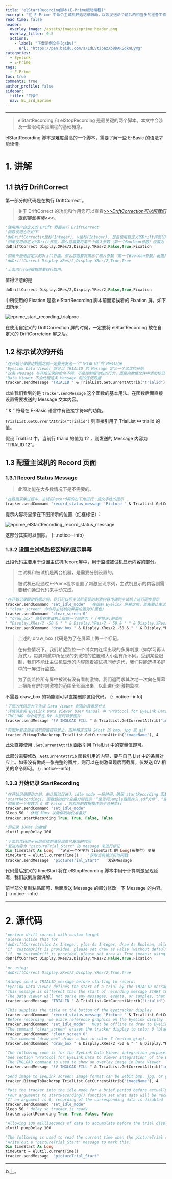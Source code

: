 ```yaml
---
title: "elStartRecording脚本(E-Prime眼动编程)"
excerpt: "在 E-Prime 中命令主试机开始记录眼动，以及发送命令前后的相当多的准备工作。"
read_time: false
header:
  overlay_image: /assets/images/eprime_header.png
  overlay_filter: 0.5
  actions:
    - label: "下载示例文件(gsbv)"
      url: "https://pan.baidu.com/s/1dLvtJpazXb8DARSqknLyWg"
categories:
  - Eyelink
  - E-Prime
tags:
  - E-Prime
toc: true
comments: true
author_profile: false
sidebar:
  title: "目录"
  nav: EL_3rd_Eprime
---
```


---

> elStartRecording 和 elStopRecording 是最关键的两个脚本。本文中会涉及一些眼动实验编程的基础概念。

elStartRecording 脚本是难度最高的一个脚本，需要了解一些 E-Basic 的语法才能读懂。

# 1. 讲解

## 1.1 执行 DriftCorrect

第一部分的代码是在执行 DriftCorrect 。

> 关于 DriftCorrect 的功能和作用您可以查看[_>>>DriftCorrection可以帮我们做到哪些事情<<<_](/eyelink/Drift/)。

~~~ vb
'使用用户自定义的 Drift 界面进行 DriftCorrect
'函数使用方法如下 
'doDriftCorrect(x坐标(Integer), y坐标(Integer), 是否使用自定义的Drift界面(Boolean), Drift过程中是否允许相机校准(Boolean), 指定的自定义的Drift界面的名称(Variant))
'如果使用自定义的Drift界面，那么您需要将第三个输入参数（第一个Boolean参数）设置为 False ，意为不使用默认的Drift界面。并在语句的结尾附上指定的 Drift 界面。如下所示：
doDriftCorrect Display.XRes/2,Display.YRes/2,False,True,Fixation

'如果不使用自定义的Drift界面，那么您需要将第三个输入参数（第一个Boolean参数）设置为 True ，意为使用默认的Drift界面。如下所示
'doDriftCorrect Display.XRes/2,Display.YRes/2,True,True  

'上面两行代码根据需要自行取用。
~~~

值得注意的是

~~~vb
doDriftCorrect Display.XRes/2,Display.YRes/2,False,True,Fixation
~~~

中所使用的 Fixation 是指 elStartRecording 脚本前面紧挨着的 Fixation 屏，如下图所示：

![eprime_start_recording_trialproc](/assets/images/eprime_start_recording_trialproc.png)

在使用自定义的 DriftCorrection 屏的时候，一定要将 elStartRecording 放在自定义的 DriftCorretcion 屏之后。

## 1.2 标示试次的开始

~~~ vb
'在开始记录眼动数据之前一定要先发送一个“TRIALID”的 Message
'EyeLink Data Viewer 将会以 TRIALID 的 Message 定义一个试次的开始
'这条 Message 与开始记录的命令不同，不是控制眼动仪的行为，而是向数据文件中添加标记
'Data Viewer 不会处理这条 Message 前的任何数据
tracker.sendMessage "TRIALID " & TrialList.GetCurrentAttrib("trialid") 
~~~ 

此处我们看到的是 `tracker.sendMessage` 这个函数的基本用法。在函数后面直接设置需要发送的 Message 文本内容。

“ & ” 符号在 E-Basic 语言中有链接字符串的功能。

`TrialList.GetCurrentAttrib("trialid")` 则直接引用了 TrialList 中 trialid 的值。

假设 TrialList 中，当前行 trialid 的值为 12 ，则发送的 Message 内容为 “TRIALID 12”。

## 1.3 配置主试机的 Record 页面

### 1.3.1 Record Status Message

> 此项功能在大多数情况下是不需要的。

~~~ vb
'在数据采集过程中，主试机Record屏的左下角进行一些文字性的提示
tracker.sendCommand "record_status_message 'Picture " & TrialList.GetCurrentAttrib("imageName") & " Trial " & TrialList.GetCurrentAttrib("trialid") & "' "
~~~

提示内容将显示在下图所示的位置（红框标记）：

![eprime_elStartRecording_record_status_message](/assets/images/eprime_elStartRecording_record_status_message.png)

这部分其实可以删除。
{: .notice--info}

### 1.3.2 设置主试机监控区域的显示屏幕

此段代码主要用于设置主试机Record屏中，用于监控被试机显示内容的部分。

> 主试机和被试机是两台机器，是需要分别设置的。
> 
> 被试机已经通过E-Prime程序设置了刺激呈现序列，主试机显示的内容则需要我们通过代码来手动完成。

~~~ vb
'在开始记录眼动数据之前，我们可以把主试机呈现的刺激内容传输到主试机上进行同步显示
tracker.sendCommand "set_idle_mode"  '在绘制 Eyelink 屏幕之前，首先要让主试机进入 Offline 屏
' "clear_screen" 命令将主试机的屏幕设置为0(黑色) 
tracker.sendCommand "clear_screen 0"
' "draw_box" 命令在主试机上绘制一个颜色为 7 (中性灰)的矩形
' “Display.XRes/2 -50 & " " & Display.YRes/2 - 50 & " " & Display.XRes/2 + 50 & " " & Display.YRes/2”为左上右下边界
tracker.sendCommand "draw_box " & Display.XRes/2 -50 & " " & Display.YRes/2 - 50 & " " & Display.XRes/2 + 50 & " " & Display.YRes/2 + 50 & " 7"
~~~

> 上述的 draw_box 代码是为了在屏幕上做一个标记。
> 
> 在有些情况下，我们希望监控一个试次内连续出现的多屏刺激（如学习再认范式）。每屏刺激中所呈现的刺激物的位置和大小会有所不同。受到某些限制，我们不能让主试机显示的内容随着被试机同步迭代，我们只能选择多屏中的一屏进行监控。
> 
> 为了能监控所有屏中被试有没有看刺激物，我们退而求其次地一次向在屏幕上把所有屏的刺激物的范围全部画出来，以此进行刺激物监控。

不需要 draw_box 的功能则可以直接删除这段代码。
{: .notice--info}

~~~ vb
'下面的代码是为了告诉 Data Viewer 刺激的背景是什么
'详情请查阅 EyeLink Data Viewer User Manual 中 "Protocol for EyeLink Data to Viewer Integration" 的部分
'IMGLOAD 命令用于在 DV 中呈现背景图片
tracker.sendMessage "!V IMGLOAD FILL " & TrialList.GetCurrentAttrib("imageName")

'将图片发送到主试机的监控背景上，图片格式支持 24bit 的 bmp、jpg 或 gif
tracker.BitmapToBackdrop TrialList.GetCurrentAttrib("imageName"), 4
~~~

此处直接使用 `.GetCurrentAttrib` 函数引用 TrialList 中的变量值即可。

此部分需要修改 `.GetCurrentAttrib` 函数引用的内容，要与自己 List 中的条目对应上。如果没有做成一张完整的图片，则可以在刺激呈现后再截屏，仅发送 DV 相关的命令即可。
{: .notice--info}

### 1.3.3 开始记录 StartRecording

~~~ vb
'在开始记录眼动之前，先让眼动仪进入 idle mode 一段时间，确保 startRecording 函数可以正常工作
'startRecording() 函数后的四个变量分别表示：“是否将Sample数据存入.edf文件”、“是否将Event数据存入.edf文件”、“是否将Sample数据在线传输给被试机”和“是否将Event数据在线传输给被试机”
'如果某一个参数为 0 或 False ，则对应的数据操作则不会被执行 
tracker.sendCommand "set_idle_mode"
Sleep 50 ' 休眠 50ms 以确保眼动仪准备好
tracker.startRecording True, True, False, False

'预记录 100ms 的数据
elutil.pumpDelay 100

'下面的代码用于记录后续刺激呈现命令发出的时间
'发送内容为 "pictureTrial_Start" 的 message 来进行标记
Dim timeStart As Long   ‘定义一个名字为 timeStart 的 Long(长整型) 变量
timeStart = elutil.currentTime()    '获取当前被试机时间戳
tracker.sendMessage  "pictureTrial_Start"   ‘发送Message
~~~

代码最后定义的 timeStart 将在 elStopRecording 脚本中用于计算刺激呈现延迟，我们放到后面讲解。

前半部分复制粘贴即可，后面发送 Message 的部分修改一下 Message 的内容。
{: .notice--info}

---

# 2. 源代码

~~~ vb
'perform drift correct with custom target
'please notice that for 
'doDriftCorrect(xloc As Integer, yloc As Integer, draw As Boolean, allow_setup As Boolean,Optional customDrift As Variant)
'if  customDrift is provided, please set draw as False (without default drift target (a circle) drawn to the screen)
'if  no customDrift is provided, please set draw as True (means: using the default target) 
doDriftCorrect Display.XRes/2,Display.YRes/2,False,True,Fixation

'or using:
'doDriftCorrect Display.XRes/2,Display.YRes/2,True,True  

'Always send a TRIALID message before starting to record.
'EyeLink Data Viewer defines the start of a trial by the TRIALID message.  
'This message is different than the start of recording message START that is logged when the trial recording begins. 
'The Data viewer will not parse any messages, events, or samples, that exist in the data file prior to this message.
tracker.sendMessage "TRIALID " & TrialList.GetCurrentAttrib("trialid") 

'This supplies the title at the bottom of the eyetracker display
tracker.sendCommand "record_status_message 'Picture " & TrialList.GetCurrentAttrib("imageName") & " Trial " & TrialList.GetCurrentAttrib("trialid") & "' "
'Before recording, we place reference graphics on the EyeLink display
tracker.sendCommand "set_idle_mode"  'Must be offline to draw to EyeLink screen
'The command "clear_screen" erases the tracker display to color 0 (black) 
tracker.sendCommand "clear_screen 0"
 'The command "draw_box" draws a box in color 7 (medium gray).
tracker.sendCommand "draw_box " & Display.XRes/2 -50 & " " & Display.YRes/2 - 50 & " " & Display.XRes/2 + 50 & " " & Display.YRes/2 + 50 & " 7"

'The following code is for the EyeLink Data Viewer integration purpose.   
'See section "Protocol for EyeLink Data to Viewer Integration" of the EyeLink Data Viewer User Manual
'The IMGLOAD command is used to show an overlay image in Data Viewer 
tracker.sendMessage "!V IMGLOAD FILL " & TrialList.GetCurrentAttrib("imageName")

'Send image to EyeLink screen: Image format can be 24bit bmp, jpg, or gif.
tracker.BitmapToBackdrop TrialList.GetCurrentAttrib("imageName"), 4

'Puts the tracker into the idle mode for a brief period before actually calling the startRecording function
'Four arguments to startRecording() function set what data will be recorded to the EDF file and sent via the link.  
'If an argument is 0, recording of the corresponding data is disabled 
tracker.sendCommand "set_idle_mode"
Sleep 50 ' delay so tracker is ready 
tracker.startRecording True, True, False, False

'Allowing 100 milliseconds of data to accumulate before the trial display starts
elutil.pumpDelay 100

'The following is used to read the current time when the pictureTrial screen is processed
'Write out a "pictureTrial_Start" message to mark this. 
Dim timeStart As Long
timeStart = elutil.currentTime()
tracker.sendMessage  "pictureTrial_Start"
~~~

---

以上。